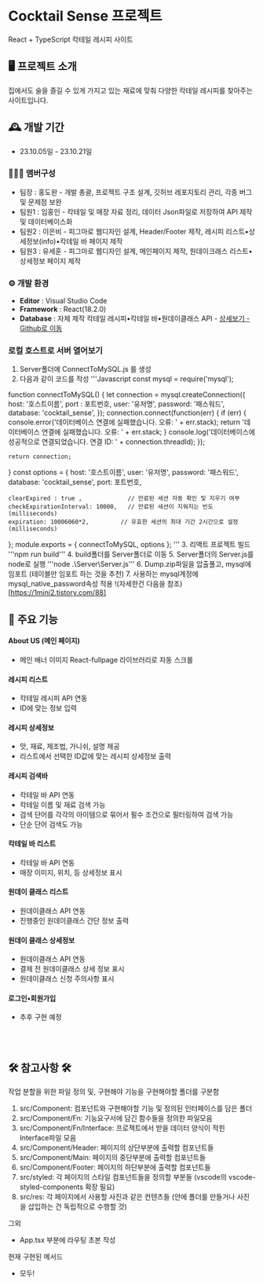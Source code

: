 
# Cocktail Sense 프로젝트
React + TypeScript 칵테일 레시피 사이트


## 🖥️ 프로젝트 소개
집에서도 술을 즐길 수 있게 가지고 있는 재료에 맞춰 다양한 칵테일 레시피를 찾아주는 사이트입니다.
<br>

## 🕰️ 개발 기간
* 23.10.05일 - 23.10.21일

### 🧑‍🤝‍🧑 맴버구성
 - 팀장  : 홍도완 - 개발 총괄, 프로젝트 구조 설계, 깃허브 레포지토리 관리, 각종 버그 및 문제점 보완
 - 팀원1 : 임홍인 - 칵테일 및 매장 자료 정리, 데이터 Json파일로 저장하여 API 제작 및 데이터베이스화
 - 팀원2 : 이은비 - 피그마로 웹디자인 설계, Header/Footer 제작, 레시피 리스트•상세정보(info)•칵테일 바 페이지 제작
 - 팀원3 : 유세훈 - 피그마로 웹디자인 설계, 메인페이지 제작, 원데이크래스 리스트•상세정보 페이지 제작

### ⚙️ 개발 환경
- **Editor** : Visual Studio Code
- **Framework** : React(18.2.0)
- **Database** : 자체 제작 칵테일 레시피•칵테일 바•원데이클래스 API - <a href="https://github.com/PowerGanjiHongin/IBA_Cocktail_recipe_API" >상세보기 - Github로 이동</a>

### 로컬 호스트로 서버 열어보기
1. Server폴더에 ConnectToMySQL.js 를 생성
2. 다음과 같이 코드를 작성
'''Javascript
const mysql = require('mysql');

function connectToMySQL() {
    let connection = mysql.createConnection({
      host: '호스트이름',
      port : 포트번호,
      user: '유저명',
      password: '패스워드',
      database: 'cocktail_sense',
      });
      connection.connect(function(err) {
        if (err) {
            console.error('데이터베이스 연결에 실패했습니다. 오류: ' + err.stack);
            return '데이터베이스 연결에 실패했습니다. 오류: ' + err.stack;
        }
        console.log('데이터베이스에 성공적으로 연결되었습니다. 연결 ID: ' + connection.threadId);
    });

    return connection;
}
const options  = {
    host: '호스트이름',
    user: '유저명',
    password: '패스워드',
    database: 'cocktail_sense',
    port: 포트번호,
  
    clearExpired : true ,             // 만료된 세션 자동 확인 및 지우기 여부
    checkExpirationInterval: 10000,   // 만료된 세션이 지워지는 빈도 (milliseconds)
    expiration: 10006060*2,         // 유효한 세션의 최대 기간 2시간으로 설정 (milliseconds) 
  };
  module.exports = { connectToMySQL, options };
'''
3. 리액트 프로젝트 빌드 '''npm run build'''
4. build폴더를 Server폴더로 이동
5. Server폴더의 Server.js를 node로 실행 '''node .\Server\Server.js'''
6. Dump.zip파일을 압출풀고, mysql에 임포트 (테이블만 임포트 하는 것을 추천)
7. 사용하는 mysql계정에 mysql_native_password속성 적용 !(자세한건 다음을 참조)[https://1mini2.tistory.com/88]

## 📌 주요 기능
#### About US (메인 페이지)
- 메인 배너 이미지 React-fullpage 라이브러리로 자동 스크롤
#### 레시피 리스트
- 칵테일 레시피 API 연동
- ID에 맞는 정보 입력
#### 레시피 상세정보
- 맛, 재료, 제조법, 가니쉬, 설명 제공
- 리스트에서 선택한 ID값에 맞는 레시피 상세정보 출력

#### 레시피 검색바
- 칵테일 바 API 연동
- 칵테일 이름 및 재료 검색 가능
- 검색 단어를 각각의 아이템으로 묶어서 필수 조건으로 필터링하여 검색 가능
- 단순 단어 검색도 가능
#### 칵테일 바 리스트
- 칵테일 바 API 연동
- 매장 이미지, 위치, 등 상세정보 표시
#### 원데이 클래스 리스트
- 원데이클래스 API 연동
- 진행중인 원데이클래스 간단 정보 출력
#### 원데이 클래스 상세정보
- 원데이클래스 API 연동
- 결제 전 원데이클래스 상세 정보 표시
- 원데이클래스 신청 주의사항 표시

#### 로그인•회원가입
- 추후 구현 예정
<br>
<br>


## 🛠 참고사항 🛠
작업 분할을 위한 파일 정의 및, 구현해야 기능을 구현해야할 폴더를 구분함

1. src/Component: 컴포넌트와 구현해야할 기능 및 정의된 인터페이스를 담은 폴더
2. src/Component/Fn: 기능요구서에 담긴 함수들을 정의한 파일모음
3. src/Component/Fn/Interface: 프로젝트에서 받을 데이터 양식이 적힌 Interface파일 모음
4. src/Component/Header: 페이지의 상단부분에 출력할 컴포넌트들
5. src/Component/Main: 페이지의 중단부분에 출력할 컴포넌트들
6. src/Component/Footer: 페이지의 하단부분에 출력할 컴포넌트들
7. src/styled: 각 페이지의 스타일 컴포넌트들을 정의할 부분들 (vscode의 vscode-styled-components 확장 필요)
8. src/res: 각 페이지에서 사용할 사진과 같은 컨텐츠들 (안에 폴더를 만들거나 사진을 삽입하는 건 독립적으로 수행할 것)

그외 
- App.tsx 부분에 라우팅 초본 작성

현재 구현된 메서드
- 모두!

